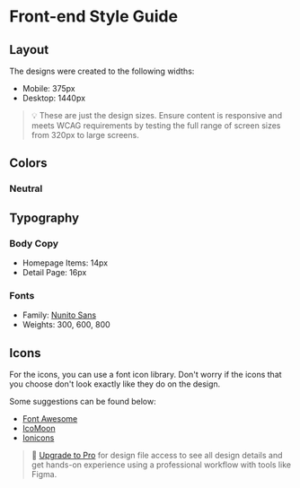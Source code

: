 # Front-end Style Guide

## Layout

The designs were created to the following widths:

- Mobile: 375px
- Desktop: 1440px

> 💡 These are just the design sizes. Ensure content is responsive and meets WCAG requirements by testing the full range of screen sizes from 320px to large screens.

## Colors

### Neutral

<!-- - Dark Blue (Dark Mode Elements): hsl(209, 23%, 22%) -->
  <!-- - Very Dark Blue (Dark Mode Background): hsl(207, 26%, 17%) -->
  <!-- - Very Dark Blue (Light Mode Text): hsl(200, 15%, 8%) -->
<!-- - Dark Gray (Light Mode Input): hsl(0, 0%, 52%) -->
  <!-- - Very Light Gray (Light Mode Background): hsl(0, 0%, 98%) -->
  <!-- - White (Dark Mode Text & Light Mode Elements): hsl(0, 0%, 100%) -->

## Typography

### Body Copy

- Homepage Items: 14px
- Detail Page: 16px

### Fonts

- Family: [Nunito Sans](https://fonts.google.com/specimen/Nunito+Sans)
- Weights: 300, 600, 800

## Icons

For the icons, you can use a font icon library. Don't worry if the icons that you choose don't look exactly like they do on the design.

Some suggestions can be found below:

- [Font Awesome](https://fontawesome.com)
- [IcoMoon](https://icomoon.io)
- [Ionicons](https://ionicons.com)

> 💎 [Upgrade to Pro](https://www.frontendmentor.io/pro?ref=style-guide) for design file access to see all design details and get hands-on experience using a professional workflow with tools like Figma.
